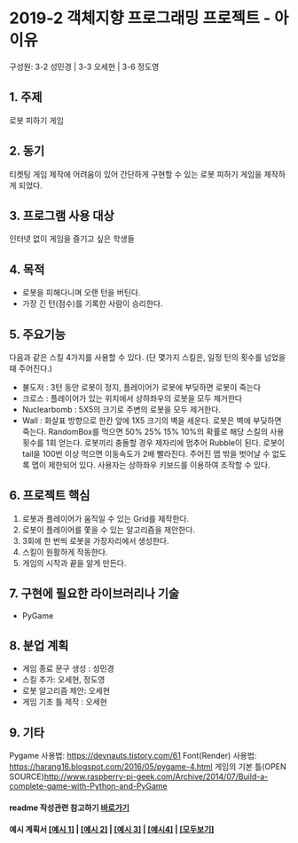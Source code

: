 # 2019-2 객체지향 프로그래밍 프로젝트 - 아이유
구성원: 3-2 성민경 | 3-3 오세현 | 3-6 정도영

## 1. 주제
로봇 피하기 게임

## 2. 동기
티켓팅 게임 제작에 어려움이 있어 간단하게 구현할 수 있는 로봇 피하기 게임을 제작하게 되었다. 

## 3. 프로그램 사용 대상
인터넷 없이 게임을 즐기고 싶은 학생들

## 4. 목적
- 로봇을 피해다니며 오랜 턴을 버틴다.
- 가장 긴 턴(점수)를 기록한 사람이 승리한다.  

## 5. 주요기능
 다음과 같은 스킬 4가지를 사용할 수 있다.
 (단 몇가지 스킬은, 일정 턴의 횟수를 넘었을 때 주어진다.)
 - 불도저 : 3턴 동안 로봇이 정지, 플레이어가 로봇에 부딪하면 로봇이 죽는다
 - 크로스 : 플레이어가 있는 위치에서 상하좌우의 로봇을 모두 제거한다
 - Nuclearbomb : 5X5의 크기로 주변의 로봇을 모두 제거한다.
 - Wall : 화살표 방향으로 한칸 앞에 1X5 크기의 벽을 세운다. 로봇은 벽에 부딪하면 죽는다.
 RandomBox를 먹으면 50% 25% 15% 10%의 확률로 해당 스킬의 사용횟수를 1회 얻는다.
 로봇끼리 충돌할 경우 제자리에 멈추어 Rubble이 된다.
 로봇이 tail을 100번 이상 먹으면 이동속도가 2배 빨라진다.
 주어진 맵 밖을 벗어날 수 없도록 맵이 제한되어 있다.
 사용자는 상하좌우 키보드를 이용하여 조작할 수 있다.

## 6. 프로젝트 핵심
1. 로봇과 플레이어가 움직일 수 있는 Grid를 제작한다.
2. 로봇이 플레이어를 쫓을 수 있는 알고리즘을 제안한다.
3. 3회에 한 번씩 로봇을 가장자리에서 생성한다.
4. 스킬이 원활하게 작동한다.
5. 게임의 시작과 끝을 알게 만든다.

## 7. 구현에 필요한 라이브러리나 기술
- PyGame

## 8. **분업 계획**
- 게임 종료 문구 생성 : 성민경 
- 스킬 추가: 오세현, 정도영
- 로봇 알고리즘 제안: 오세현
- 게임 기초 틀 제작 : 오세현

## 9. 기타
Pygame 사용법: https://devnauts.tistory.com/61
Font(Render) 사용법: https://harang16.blogspot.com/2016/05/pygame-4.html
게임의 기본 틀(OPEN SOURCE)http://www.raspberry-pi-geek.com/Archive/2014/07/Build-a-complete-game-with-Python-and-PyGame

#### readme 작성관련 참고하기 [바로가기](https://heropy.blog/2017/09/30/markdown/)

#### 예시 계획서 [[예시 1]](https://docs.google.com/document/d/1hcuGhTtmiTUxuBtr3O6ffrSMahKNhEj33woE02V-84U/edit?usp=sharing) | [[예시 2]](https://docs.google.com/document/d/1FmxTZvmrroOW4uZ34Xfyyk9ejrQNx6gtsB6k7zOvHYE/edit?usp=sharing) | [[예시 3]](https://github.com/goldmango328/2018-OOP-Python-Light) | [[예시4]](https://github.com/ssy05468/2018-OOP-Python-lightbulb) | [[모두보기]](https://github.com/kadragon/oop_project_ex/network/members)

